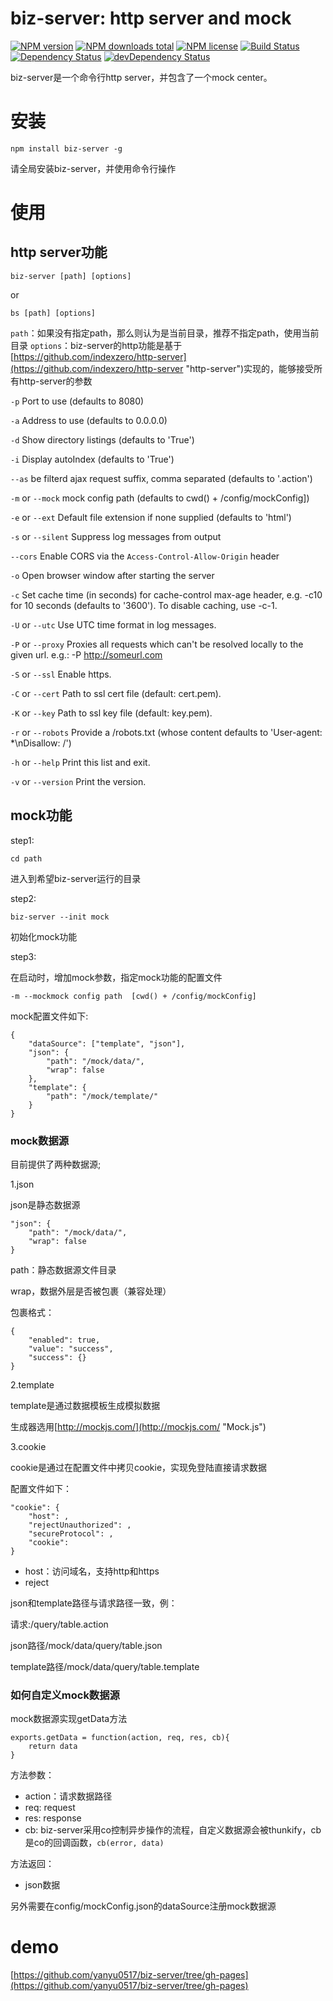 # biz-server: http server and mock

[![NPM version](https://img.shields.io/npm/v/biz-server.svg)](https://www.npmjs.com/package/biz-server)
[![NPM downloads total](https://img.shields.io/npm/dt/biz-server.svg)](https://www.npmjs.com/package/biz-server)
[![NPM license](https://img.shields.io/npm/l/biz-server.svg)](https://www.npmjs.com/package/biz-server)
[![Build Status](https://travis-ci.org/yanyu0517/biz-server.svg?branch=master)](https://travis-ci.org/yanyu0517/biz-server)
[![Dependency Status](https://david-dm.org/yanyu0517/biz-server.svg)](https://david-dm.org/yanyu0517/biz-server)
[![devDependency Status](https://david-dm.org/yanyu0517/biz-server/dev-status.svg)](https://david-dm.org/yanyu0517/biz-server#info=devDependencies)

biz-server是一个命令行http server，并包含了一个mock center。

# 安装 #

    npm install biz-server -g 

请全局安装biz-server，并使用命令行操作

# 使用 #
## http server功能 ##

    biz-server [path] [options]

or

	bs [path] [options]

`path`：如果没有指定path，那么则认为是当前目录，推荐不指定path，使用当前目录
`options`：biz-server的http功能是基于[https://github.com/indexzero/http-server](https://github.com/indexzero/http-server "http-server")实现的，能够接受所有http-server的参数

`-p` Port to use (defaults to 8080)

`-a` Address to use (defaults to 0.0.0.0)

`-d` Show directory listings (defaults to 'True')

`-i` Display autoIndex (defaults to 'True')

`--as` be filterd ajax request suffix, comma separated  (defaults to '.action')

`-m` or `--mock` mock config path  (defaults to cwd() + /config/mockConfig])

`-e` or `--ext` Default file extension if none supplied (defaults to 'html')

`-s` or `--silent` Suppress log messages from output

`--cors` Enable CORS via the `Access-Control-Allow-Origin` header

`-o` Open browser window after starting the server

`-c` Set cache time (in seconds) for cache-control max-age header, e.g. -c10 for 10 seconds (defaults to '3600'). To disable caching, use -c-1.

`-U` or `--utc` Use UTC time format in log messages.

`-P` or `--proxy` Proxies all requests which can't be resolved locally to the given url. e.g.: -P http://someurl.com

`-S` or `--ssl` Enable https.

`-C` or `--cert` Path to ssl cert file (default: cert.pem).

`-K` or `--key` Path to ssl key file (default: key.pem).

`-r` or `--robots` Provide a /robots.txt (whose content defaults to 'User-agent: *\nDisallow: /')

`-h` or `--help` Print this list and exit.

`-v` or `--version` Print the version.

	
## mock功能 ##
step1:

    cd path

进入到希望biz-server运行的目录

step2:

	biz-server --init mock

初始化mock功能

step3:

在启动时，增加mock参数，指定mock功能的配置文件

    -m --mockmock config path  [cwd() + /config/mockConfig]

mock配置文件如下:

    {
	    "dataSource": ["template", "json"],
	    "json": {
		    "path": "/mock/data/",
		    "wrap": false
	    },
	    "template": {
	    	"path": "/mock/template/"
	    }
    }

### mock数据源 ###

目前提供了两种数据源;

1.json

json是静态数据源

    "json": {
    	"path": "/mock/data/",
   		"wrap": false
    }

path：静态数据源文件目录

wrap，数据外层是否被包裹（兼容处理）

包裹格式：

    {
	    "enabled": true,
	    "value": "success",
	    "success": {}
    }
2.template

template是通过数据模板生成模拟数据

生成器选用[http://mockjs.com/](http://mockjs.com/ "Mock.js")

3.cookie

cookie是通过在配置文件中拷贝cookie，实现免登陆直接请求数据

配置文件如下：

    "cookie": {
	    "host": ,
	    "rejectUnauthorized": ,
	    "secureProtocol": ,
	    "cookie": 
    }

- host：访问域名，支持http和https
- reject


json和template路径与请求路径一致，例：

请求:/query/table.action

json路径/mock/data/query/table.json

template路径/mock/data/query/table.template

### 如何自定义mock数据源 ###

mock数据源实现getData方法

    exports.getData = function(action, req, res, cb){
    	return data
    }

方法参数：

- action：请求数据路径
- req: request
- res: response
- cb: biz-server采用co控制异步操作的流程，自定义数据源会被thunkify，cb是co的回调函数，`cb(error, data)`

方法返回：

- json数据

另外需要在config/mockConfig.json的dataSource注册mock数据源

# demo #
[https://github.com/yanyu0517/biz-server/tree/gh-pages](https://github.com/yanyu0517/biz-server/tree/gh-pages)

